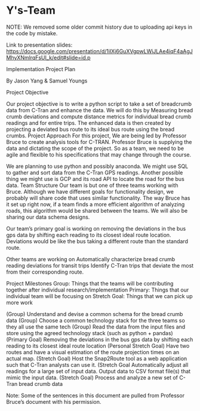 # Y's-Team


NOTE: We removed some older commit history due to uploading api keys in the code by mistake.

Link to presentation slides: https://docs.google.com/presentation/d/1ilXj6GuXVgpwLWiJLAe4iqF4aAgJMhyXNmlrqFsUI_k/edit#slide=id.p

Implementation Project Plan

By Jason Yang & Samuel Youngs

Project Objective

Our project objective is to write a python script to take a set of breadcrumb data from C-Tran and enhance the data. We will do this by  Measuring bread crumb deviations and compute distance metrics for individual bread crumb readings and for entire trips. The enhanced data is then created by projecting a deviated bus route to its ideal bus route using the bread crumbs.
Project Approach
For this project, We are being led by Professor Bruce to create analysis tools for C-TRAN. Professor Bruce is supplying the data and dictating the scope of the project. So as a team, we need to be agile and flexible to his specifications that may change through the course. 

We are planning to use python and possibly anaconda. We might use SQL to gather and sort data from the C-Tran GPS readings. Another possible thing we might use is GCP and its road API to locate the road for the bus data. 
Team Structure
Our team is but one of three teams working with Bruce.  Although we have different goals for functionality design, we probably will share code that uses similar functionality. The way Bruce has it set up right now, if a team finds a more efficient algorithm of analyzing roads, this algorithm would be shared between the teams. We will also be sharing our data schema designs.

Our team’s primary goal is working on removing the deviations in the bus gps data by shifting each reading to its closest ideal route location. Deviations would be like the bus taking a different route than the standard route.

Other teams are working on
Automatically characterize bread crumb reading deviations for transit trips
Identify C-Tran trips that deviate the most from their corresponding route.



Project Milestones
Group: Things that the teams will be contributing together after individual research/implementation
Primary: Things that our individual team will be focusing on
Stretch Goal: Things that we can pick up more work

(Group) Understand and devise a common schema for the bread crumb data
(Group) Choose a common technology stack for the three teams so they all use the same tech
(Group) Read the data from the input files and store using the agreed technology stack (such as python + pandas)
(Primary Goal) Removing the deviations in the bus gps data by shifting each reading to its closest ideal route location
(Personal Stretch Goal) Have two routes and have a visual estimation of the route projection times on an actual map.
(Stretch Goal) Host the Snap2Route tool as a web application such that C-Tran analysts can use it.
(Stretch Goal Automatically adjust all readings for a large set of input data. Output data to CSV format file(s) that mimic the input data.
(Stretch Goal) Process and analyze a new set of C-Tran bread crumb data

Note: Some of the sentences in this document are pulled from Professor Bruce’s document with his permission.
